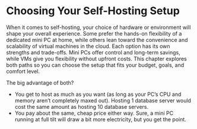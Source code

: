 # Choosing Your Self-Hosting Setup

When it comes to self-hosting, your choice of hardware or environment will shape your overall experience. Some prefer the hands-on flexibility of a dedicated mini PC at home, while others lean toward the convenience and scalability of virtual machines in the cloud. Each option has its own strengths and trade-offs. Mini PCs offer control and long-term savings, while VMs give you flexibility without upfront costs. This chapter explores both paths so you can choose the setup that fits your budget, goals, and comfort level.

The big advantage of both?
- You get to host as much as you want (as long as your PC’s CPU and memory aren’t completely maxed out). Hosting 1 database server would cost the same amount as hosting 10 database servers.
- You pay about the same, cheap price either way. Sure, a mini PC running at full tilt will draw a bit more electricity, but you get the point.